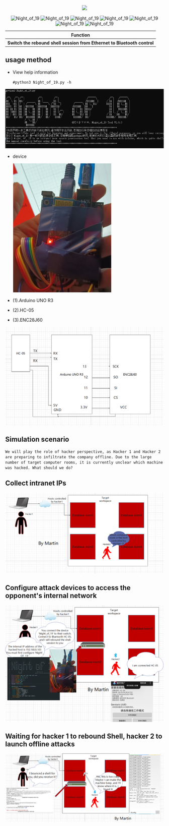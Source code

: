   <div align="center">
 <img src="https://readme-typing-svg.herokuapp.com/?lines=Reverse_SHELL_connection_and_automatic_;webpage_backdoor_triggering---@Мартин.&font=Roboto" />
 <p align="center">
 <img title="Night_of_19" src='https://img.shields.io/badge/Night_of_19-1.0.0-brightgreen.svg' />
 <img title="Night_of_19" src='https://img.shields.io/badge/Arduino-Tool'/>
 <img title="Night_of_19" src='https://img.shields.io/badge/Python-3.9-yellow.svg' />
  <img title="Night_of_19" src='https://img.shields.io/badge/HackerTool-x' />
 <img title="Night_of_19" src='https://img.shields.io/static/v1?label=Author&message=@Martin&color=red'/>
 <img title="Night_of_19" src='https://img.shields.io/badge/-Linux-F16061?logo=linux&logoColor=000'/>
 <img title="Night_of_19" src='https://img.shields.io/badge/-Windows-F16061?logo=windows&logoColor=000'/>
 </p>
 <table>
  <tr>
      <th>Function</th>
  </tr>
  <tr>
    <th>Switch the rebound shell session from Ethernet to Bluetooth control</th>
  </tr>
 </table>
</div>

## usage method

 * View help information

      ```#python3 Night_of_19.py -h```

  ![图片名称](./PT/help.png)

* device

  ![图片名称](./PT/device.png)

* (1).Arduino UNO R3
* (2).HC-05
* (3).ENC28J60

![图片名称](./PT/schematic.png)


## Simulation scenario

``We will play the role of hacker perspective, as Hacker 1 and Hacker 2 are preparing to infiltrate the company offline. Due to the large number of target computer rooms, it is currently unclear which machine was hacked. What should we do?``

## Collect intranet IPs

![图片名称](./PT/no_1.png)

## Configure attack devices to access the opponent's internal network

![图片名称](./PT/no_2.png)

## Waiting for hacker 1 to rebound Shell, hacker 2 to launch offline attacks

![图片名称](./PT/no_3.png)

